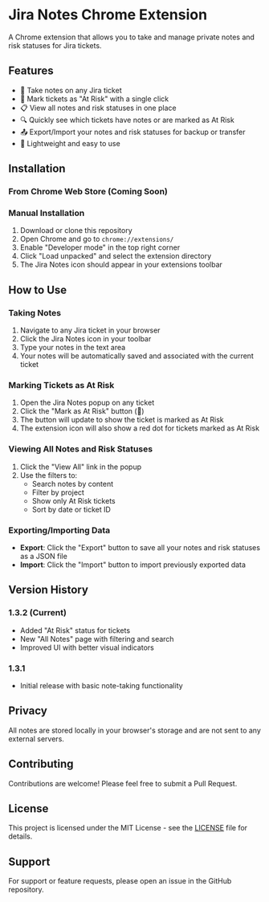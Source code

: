 # Jira Notes Chrome Extension

A Chrome extension that allows you to take and manage private notes and risk statuses for Jira tickets.

## Features

- 📝 Take notes on any Jira ticket
- 🚩 Mark tickets as "At Risk" with a single click
- 📋 View all notes and risk statuses in one place
- 🔍 Quickly see which tickets have notes or are marked as At Risk
- 📤 Export/Import your notes and risk statuses for backup or transfer
- 🚀 Lightweight and easy to use

## Installation

### From Chrome Web Store (Coming Soon)

### Manual Installation

1. Download or clone this repository
2. Open Chrome and go to `chrome://extensions/`
3. Enable "Developer mode" in the top right corner
4. Click "Load unpacked" and select the extension directory
5. The Jira Notes icon should appear in your extensions toolbar

## How to Use

### Taking Notes
1. Navigate to any Jira ticket in your browser
2. Click the Jira Notes icon in your toolbar
3. Type your notes in the text area
4. Your notes will be automatically saved and associated with the current ticket

### Marking Tickets as At Risk
1. Open the Jira Notes popup on any ticket
2. Click the "Mark as At Risk" button (🚩)
3. The button will update to show the ticket is marked as At Risk
4. The extension icon will also show a red dot for tickets marked as At Risk

### Viewing All Notes and Risk Statuses
1. Click the "View All" link in the popup
2. Use the filters to:
   - Search notes by content
   - Filter by project
   - Show only At Risk tickets
   - Sort by date or ticket ID

### Exporting/Importing Data

- **Export**: Click the "Export" button to save all your notes and risk statuses as a JSON file
- **Import**: Click the "Import" button to import previously exported data

## Version History

### 1.3.2 (Current)
- Added "At Risk" status for tickets
- New "All Notes" page with filtering and search
- Improved UI with better visual indicators

### 1.3.1
- Initial release with basic note-taking functionality

## Privacy

All notes are stored locally in your browser's storage and are not sent to any external servers.

## Contributing

Contributions are welcome! Please feel free to submit a Pull Request.

## License

This project is licensed under the MIT License - see the [LICENSE](LICENSE) file for details.

## Support

For support or feature requests, please open an issue in the GitHub repository.
